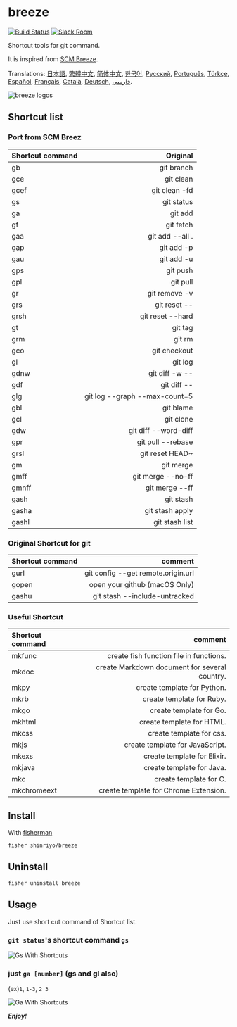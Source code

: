 [日本語]: README.jp.md
[繁體中文]: README.zh-tw.md
[简体中文]: README.zh-cn.md
[한국어]: README.ko.md
[Русский]: README.ru.md
[Português]: README.pt.md
[Türkçe]: README.tr.md
[Español]: README.es.md
[Français]: README.fr.md
[Català]: README.ca.md
[Deutsch]: README.du.md
[فارسی]: README.fa.md

# breeze

[![Build Status][travis-badge]][travis-link]
[![Slack Room][slack-badge]][slack-link]

Shortcut tools for git command.

It is inspired from [SCM Breeze](https://github.com/scmbreeze/scm_breeze "SCM Breeze").

Translations: [日本語], [繁體中文], [简体中文], [한국어], [Русский], [Português], [Türkçe], [Español], [Français], [Català], [Deutsch], [فارسی].

<div class="centered">
<img src="http://i.imgur.com/MEKxPSD.png" alt="breeze logos" />
</div>

## Shortcut list

### Port from SCM Breez

| Shortcut command | Original | 
|:-----------|------------:|
| gb | git branch |
| gce | git clean |
| gcef | git clean -fd |
| gs | git status |
| ga | git add |
| gf | git fetch |
| gaa | git add --all . |
| gap | git add -p |
| gau | git add -u |
| gps | git push |
| gpl | git pull |
| gr | git remove -v |
| grs | git reset -- |
| grsh | git reset --hard |
| gt | git tag |
| grm | git rm |
| gco | git checkout |
| gl | git log |
| gdnw | git diff -w -- |
| gdf | git diff -- |
| glg | git log --graph --max-count=5 |
| gbl | git blame |
| gcl | git clone |
| gdw | git diff --word-diff |
| gpr | git pull --rebase |
| grsl | git reset HEAD~ |
| gm | git merge |
| gmff | git merge --no-ff |
| gmnff | git merge --ff |
| gash | git stash |
| gasha | git stash apply |
| gashl | git stash list |

### Original Shortcut for git

| Shortcut command | comment |
|:-----------|------------:|
| gurl | git config --get remote.origin.url |  |
| gopen | open your github (macOS Only) |
| gashu | git stash --include-untracked |

### Useful Shortcut

| Shortcut command | comment |
|:-----------|------------:|
| mkfunc | create fish function file in functions. |
| mkdoc | create Markdown document for several country. |
| mkpy | create template for Python. |
| mkrb | create template for Ruby. |
| mkgo | create template for Go. |
| mkhtml | create template for HTML. |
| mkcss | create template for css. |
| mkjs | create template for JavaScript. |
| mkexs| create template for Elixir. |
| mkjava | create template for Java. |
| mkc | create template for C. |
| mkchromeext | create template for Chrome Extension. |

## Install

With [fisherman]

```
fisher shinriyo/breeze
```

## Uninstall

```
fisher uninstall breeze
```

## Usage

Just use short cut command of Shortcut list.

### `git status`'s shortcut command `gs`

<div class="centered">
<img src="http://i.imgur.com/F3NHal3.png" alt="Gs With Shortcuts" />
</div>

### just `ga [number]` (gs and gl also)

(ex)`1`, `1-3`, `2 3`

<div class="centered">
<img src="http://i.imgur.com/RpspQI2.png" alt="Ga With Shortcuts" />
</div>

[travis-link]: https://travis-ci.org/shinriyo/breeze
[travis-badge]: https://img.shields.io/travis/shinriyo/breeze.svg
[slack-link]: https://fisherman-wharf.herokuapp.com
[slack-badge]: https://fisherman-wharf.herokuapp.com/badge.svg
[fisherman]: https://github.com/fisherman/fisherman

***Enjoy!***
